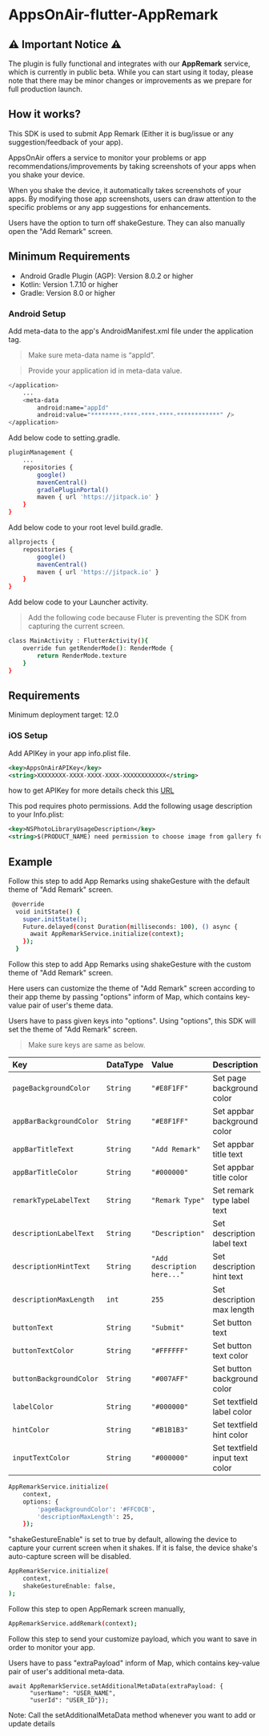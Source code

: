 # AppsOnAir-flutter-AppRemark

## ⚠️ Important Notice ⚠️

The plugin is fully functional and integrates with our **AppRemark** service, which is currently in public beta. While you can start using it today, please note that there may be minor changes or improvements as we prepare for full production launch.

## How it works? 

This SDK is used to submit App Remark (Either it is bug/issue or any suggestion/feedback of your app).

AppsOnAir offers a service to monitor your problems or app recommendations/improvements by taking screenshots of your apps when you shake your device.

When you shake the device, it automatically takes screenshots of your apps. By modifying those app screenshots, users can draw attention to the specific problems or any app suggestions for enhancements.

Users have the option to turn off shakeGesture. They can also manually open the "Add Remark" screen.

## Minimum Requirements

- Android Gradle Plugin (AGP): Version 8.0.2 or higher
- Kotlin: Version 1.7.10 or higher
- Gradle: Version 8.0 or higher


### Android Setup

Add meta-data to the app's AndroidManifest.xml file under the application tag.

>Make sure meta-data name is “appId”.

>Provide your application id in meta-data value.


```sh
</application>
    ...
    <meta-data
        android:name="appId"
        android:value="********-****-****-****-************" />
</application>
```

Add below code to setting.gradle.

```sh
pluginManagement {
    ...
    repositories {
        google()
        mavenCentral()
        gradlePluginPortal()
        maven { url 'https://jitpack.io' }
    }
}
```

Add below code to your root level build.gradle.

```sh
allprojects {
    repositories {
        google()
        mavenCentral()
        maven { url 'https://jitpack.io' }
    }
}
```

Add below code to your Launcher activity.

>Add the following code because Fluter is preventing the SDK from capturing the current screen.

```sh
class MainActivity : FlutterActivity(){
    override fun getRenderMode(): RenderMode {
        return RenderMode.texture
    }
}
```
## Requirements

Minimum deployment target: 12.0

### iOS Setup

Add APIKey in your app info.plist file.
```xml
<key>AppsOnAirAPIKey</key>
<string>XXXXXXXX-XXXX-XXXX-XXXX-XXXXXXXXXXXX</string>
```
how to get APIKey for more details check this [URL](https://documentation.appsonair.com/Mobile-Quickstart/ios-sdk-setup)

This pod requires photo permissions. Add the following usage description to your Info.plist:


```xml
<key>NSPhotoLibraryUsageDescription</key>
<string>$(PRODUCT_NAME) need permission to choose image from gallery for App Remark feature.</string>
```


## Example

Follow this step to add App Remarks using shakeGesture with the default theme of "Add Remark" screen.

```sh
 @override
  void initState() {
    super.initState();
    Future.delayed(const Duration(milliseconds: 100), () async {
      await AppRemarkService.initialize(context);
    });
  }
```

Follow this step to add App Remarks using shakeGesture with the custom theme of "Add Remark" screen.

Here users can customize the theme of "Add Remark" screen according to their app theme by passing "options" inform of Map, which contains key-value pair of user's theme data.

Users have to pass given keys into "options". Using "options", this SDK will set the theme of "Add Remark" screen.

>Make sure keys are same as below.

| Key                     | DataType | Value                       | Description                    |
| :---------------------- | :------- | :-------------------------- | :----------------------------- |
| `pageBackgroundColor`   | `String` | `"#E8F1FF"`               | Set page background color      |
| `appBarBackgroundColor` | `String` | `"#E8F1FF"`               | Set appbar background color    |
| `appBarTitleText`       | `String` | `"Add Remark"`              | Set appbar title text          |
| `appBarTitleColor`      | `String` | `"#000000"`               | Set appbar title color         |
| `remarkTypeLabelText`   | `String` | `"Remark Type"`             | Set remark type label text     |
| `descriptionLabelText`  | `String` | `"Description"`             | Set description label text     |
| `descriptionHintText`   | `String` | `"Add description here..."` | Set description hint text      |
| `descriptionMaxLength`  | `int`    | `255`                       | Set description max length     |
| `buttonText`            | `String` | `"Submit"`                  | Set button text                |
| `buttonTextColor`       | `String` | `"#FFFFFF"`               | Set button text color          |
| `buttonBackgroundColor` | `String` | `"#007AFF"`               | Set button background color    |
| `labelColor`            | `String` | `"#000000"`               | Set textfield label color      |
| `hintColor`             | `String` | `"#B1B1B3"`               | Set textfield hint color       |
| `inputTextColor`        | `String` | `"#000000"`               | Set textfield input text color |


```sh
AppRemarkService.initialize(
    context, 
    options: {
        'pageBackgroundColor': '#FFC0CB',
        'descriptionMaxLength': 25,
    });
```

"shakeGestureEnable" is set to true by default, allowing the device to capture your current screen when it shakes. If it is false, the device shake's auto-capture screen will be disabled.

```sh
AppRemarkService.initialize(
    context,
    shakeGestureEnable: false,
);
```

Follow this step to open AppRemark screen manually,

```sh
AppRemarkService.addRemark(context);
```

Follow this step to send your customize payload, which you want to save in order to monitor your app.

Users have to pass "extraPayload" inform of Map, which contains key-value pair of user's additional meta-data.

```
await AppRemarkService.setAdditionalMetaData(extraPayload: {
      "userName": "USER_NAME",
      "userId": "USER_ID"});
```

Note: Call the setAdditionalMetaData method whenever you want to add or update details